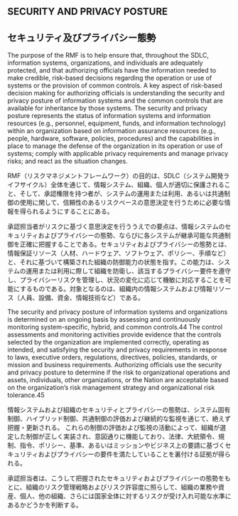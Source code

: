 ## SECURITY AND PRIVACY POSTURE
## セキュリティ及びプライバシー態勢

The purpose of the RMF is to help ensure that, throughout the SDLC, information systems, organizations, and individuals are adequately protected, and that authorizing officials have the information needed to make credible, risk-based decisions regarding the operation or use of systems or the provision of common controls. A key aspect of risk-based decision making for authorizing officials is understanding the security and privacy posture of information systems and the common controls that are available for inheritance by those systems. The security and privacy posture represents the status of information systems and information resources (e.g., personnel, equipment, funds, and information technology) within an organization based on information assurance resources (e.g., people, hardware, software, policies, procedures) and the capabilities in place to manage the defense of the organization in its operation or use of systems; comply with applicable privacy requirements and manage privacy risks; and react as the situation changes.  

RMF（リスクマネジメントフレームワーク）の目的は、SDLC（システム開発ライフサイクル）全体を通じて、情報システム、組織、個人が適切に保護されること、そして、承認権限を持つ者が、システムの運用または利用、あるいは共通制御の使用に関して、信頼性のあるリスクベースの意思決定を行うために必要な情報を得られるようにすることにある。  

承認担当者がリスクに基づく意思決定を行ううえでの要点は、情報システムのセキュリティおよびプライバシーの態勢、ならびに各システムが継承可能な共通制御を正確に把握することである。セキュリティおよびプライバシーの態勢とは、情報保証リソース（人材、ハードウェア、ソフトウェア、ポリシー、手順など）と、それに基づいて構築された組織の防御能力の状態を指す。この能力は、システムの運用または利用に際して組織を防衛し、該当するプライバシー要件を遵守し、プライバシーリスクを管理し、状況の変化に応じて機敏に対応することを可能にするものである。対象となるのは、組織内の情報システムおよび情報リソース（人員、設備、資金、情報技術など）である。  

The security and privacy posture of information systems and organizations is determined on an ongoing basis by assessing and continuously monitoring system-specific, hybrid, and common controls.44 The control assessments and monitoring activities provide evidence that the controls selected by the organization are implemented correctly, operating as intended, and satisfying the security and privacy requirements in response to laws, executive orders, regulations, directives, policies, standards, or mission and business requirements. Authorizing officials use the security and privacy posture to determine if the risk to organizational operations and assets, individuals, other organizations, or the Nation are acceptable based on the organization’s risk management strategy and organizational risk tolerance.45  

情報システムおよび組織のセキュリティとプライバシーの態勢は、システム固有制御、ハイブリッド制御、共通制御の評価および継続的な監視を通じて、絶えず把握・更新される。
これらの制御の評価および監視の活動によって、組織が選定した制御が正しく実装され、意図通りに機能しており、法律、大統領令、規制、指令、ポリシー、基準、あるいはミッションやビジネス上の要請に基づくセキュリティおよびプライバシーの要件を満たしていることを裏付ける証拠が得られる。  

承認担当者は、こうして把握されたセキュリティおよびプライバシーの態勢をもとに、組織のリスク管理戦略およびリスク許容度に照らして、組織の業務や資産、個人、他の組織、さらには国家全体に対するリスクが受け入れ可能な水準にあるかどうかを判断する。  